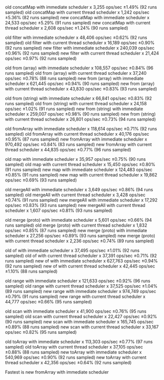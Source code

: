 old concatMap with immediate scheduler x 3,255 ops/sec ±1.49% (92 runs sampled)
old concatMap with current thread scheduler x 1,242 ops/sec ±5.36% (82 runs sampled)
new concatMap with immediate scheduler x 24,533 ops/sec ±5.29% (91 runs sampled)
new concatMap with current thread scheduler x 2,608 ops/sec ±1.24% (90 runs sampled)

old filter with immediate scheduler x 48,406 ops/sec ±0.62% (92 runs sampled)
old filter with current thread scheduler x 16,189 ops/sec ±0.90% (92 runs sampled)
new filter with immediate scheduler x 240,039 ops/sec ±0.96% (92 runs sampled)
new filter with current thread scheduler x 21,424 ops/sec ±0.97% (92 runs sampled)

old from (array) with immediate scheduler x 108,557 ops/sec ±0.84% (96 runs sampled)
old from (array) with current thread scheduler x 37,240 ops/sec ±0.78% (88 runs sampled)
new from (array) with immediate scheduler x 621,445 ops/sec ±0.94% (90 runs sampled)
new from (array) with current thread scheduler x 43,830 ops/sec ±0.83% (93 runs sampled)

old from (string) with immediate scheduler x 66,841 ops/sec ±0.83% (92 runs sampled)
old from (string) with current thread scheduler x 24,158 ops/sec ±1.02% (91 runs sampled)
new from (string) with immediate scheduler x 259,007 ops/sec ±0.98% (90 runs sampled)
new from (string) with current thread scheduler x 26,801 ops/sec ±0.73% (94 runs sampled)

old fromArray with immediate scheduler x 118,614 ops/sec ±0.71% (92 runs sampled)
old fromArray with current thread scheduler x 40,176 ops/sec ±0.95% (87 runs sampled)
new fromArray with immediate scheduler x 970,492 ops/sec ±0.84% (83 runs sampled)
new fromArray with current thread scheduler x 44,835 ops/sec ±0.77% (96 runs sampled)

old map with immediate scheduler x 35,957 ops/sec ±0.75% (90 runs sampled)
old map with current thread scheduler x 15,450 ops/sec ±0.80% (91 runs sampled)
new map with immediate scheduler x 124,483 ops/sec ±0.85% (91 runs sampled)
new map with current thread scheduler x 19,862 ops/sec ±0.69% (93 runs sampled)

old mergeAll with immediate scheduler x 3,649 ops/sec ±0.86% (94 runs sampled)
old mergeAll with current thread scheduler x 3,428 ops/sec ±0.74% (91 runs sampled)
new mergeAll with immediate scheduler x 17,292 ops/sec ±0.83% (93 runs sampled)
new mergeAll with current thread scheduler x 1,607 ops/sec ±0.81% (93 runs sampled)

old merge (proto) with immediate scheduler x 5,601 ops/sec ±0.66% (94 runs sampled)
old merge (proto) with current thread scheduler x 1,832 ops/sec ±0.85% (87 runs sampled)
new merge (proto) with immediate scheduler x 27,256 ops/sec ±0.89% (93 runs sampled)
new merge (proto) with current thread scheduler x 2,236 ops/sec ±0.74% (89 runs sampled)

old of  with immediate scheduler x 37,495 ops/sec ±1.01% (92 runs sampled)
old of  with current thread scheduler x 37,391 ops/sec ±0.71% (92 runs sampled)
new of  with immediate scheduler x 627,763 ops/sec ±0.94% (92 runs sampled)
new of  with current thread scheduler x 42,445 ops/sec ±1.10% (88 runs sampled)

old range with immediate scheduler x 121,633 ops/sec ±0.92% (96 runs sampled)
old range with current thread scheduler x 37,525 ops/sec ±1.04% (89 runs sampled)
new range with immediate scheduler x 974,749 ops/sec ±0.79% (91 runs sampled)
new range with current thread scheduler x 44,777 ops/sec ±0.66% (95 runs sampled)

old scan with immediate scheduler x 41,900 ops/sec ±0.76% (95 runs sampled)
old scan with current thread scheduler x 22,427 ops/sec ±0.92% (90 runs sampled)
new scan with immediate scheduler x 165,745 ops/sec ±0.89% (88 runs sampled)
new scan with current thread scheduler x 33,167 ops/sec ±0.82% (95 runs sampled)

old toArray with immediate scheduler x 113,303 ops/sec ±0.77% (97 runs sampled)
old toArray with current thread scheduler x 37,105 ops/sec ±0.88% (88 runs sampled)
new toArray with immediate scheduler x 540,969 ops/sec ±0.90% (92 runs sampled)
new toArray with current thread scheduler x 42,356 ops/sec ±0.64% (92 runs sampled)

Fastest is new fromArray with immediate scheduler
